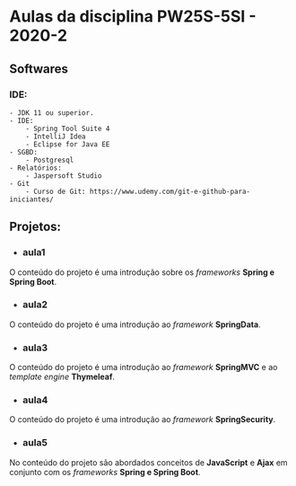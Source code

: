 # Aulas da disciplina PW25S-5SI - 2020-2

## Softwares

### IDE:
	- JDK 11 ou superior.
	- IDE: 
		- Spring Tool Suite 4
		- IntelliJ Idea
		- Eclipse for Java EE
	- SGBD:
		- Postgresql
	- Relatórios:
		- Jaspersoft Studio		
	- Git
		- Curso de Git: https://www.udemy.com/git-e-github-para-iniciantes/
	
	
## Projetos:
- ### aula1
O conteúdo do projeto é uma introdução sobre os *frameworks* **Spring e Spring Boot**.

- ### aula2
O conteúdo do projeto é uma introdução ao *framework* **SpringData**.

- ### aula3
O conteúdo do projeto é uma introdução ao *framework* **SpringMVC** e ao *template engine* **Thymeleaf**.

- ### aula4
O conteúdo do projeto é uma introdução ao *framework* **SpringSecurity**.

- ### aula5
No conteúdo do projeto são abordados conceitos de **JavaScript** e **Ajax** em conjunto com os *frameworks* **Spring e Spring Boot**.